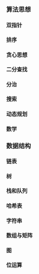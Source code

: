 ### 算法思想

#### 双指针

#### 排序

#### 贪心思想

#### 二分查找

#### 分治

#### 搜索

#### 动态规划

#### 数学

### 数据结构

#### 链表

#### 树

#### 栈和队列

#### 哈希表

#### 字符串

#### 数组与矩阵

#### 图

#### 位运算













